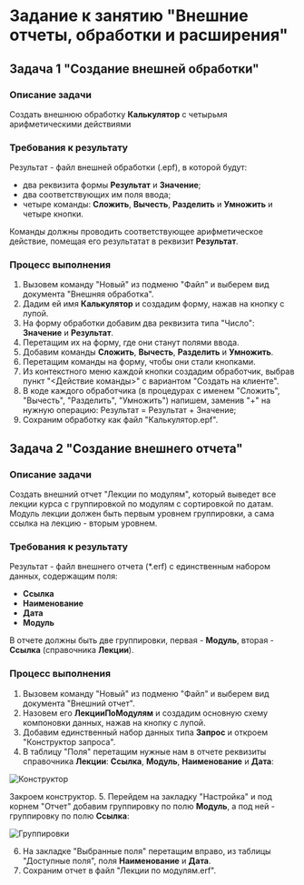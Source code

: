 # Задание к занятию "Внешние отчеты, обработки и расширения"

## Задача 1 "Создание внешней обработки"

### Описание задачи
Создать внешнюю обработку **Калькулятор** с четырьмя арифметическими действиями

### Требования к результату
Результат - файл внешней обработки (.epf), в которой будут:
- два реквизита формы **Результат** и **Значение**;
- два соответствующих им поля ввода;
- четыре команды: **Сложить**, **Вычесть**, **Разделить** и **Умножить** и четыре кнопки.

Команды должны проводить соответствующее арифметическое действие, помещая его результатат в реквизит **Результат**.

### Процесс выполнения
1. Вызовем команду "Новый" из подменю "Файл" и выберем вид документа "Внешняя обработка".
2. Дадим ей имя **Калькулятор** и создадим форму, нажав на кнопку с лупой.
3. На форму обработки добавим два реквизита типа "Число": **Значение** и **Результат**.
4. Перетащим их на форму, где они станут полями ввода.
5. Добавим команды **Сложить**, **Вычесть**, **Разделить** и **Умножить**.
6. Перетащим команды на форму, чтобы они стали кнопками.
7. Из контекстного меню каждой кнопки создадим обработчик, выбрав пункт "<Действие команды>" с вариантом "Создать на клиенте".
8. В коде каждого обработчика (в процедурах с именем "Сложить", "Вычесть", "Разделить", "Умножить") напишем, заменив "+" на нужную операцию:
    Результат = Результат + Значение;
9. Сохраним обработку как файл "Калькулятор.epf".

## Задача 2 "Создание внешнего отчета"

### Описание задачи
Создать внешний отчет "Лекции по модулям", который выведет все лекции курса с группировкой по модулям с сортировкой по датам.
Модуль лекции должен быть первым уровнем группировки, а сама ссылка на лекцию - вторым уровнем.

### Требования к результату
Результат - файл внешнего отчета (*.erf) с единственным набором данных, содержащим поля:
- **Ссылка**
- **Наименование**
- **Дата**
- **Модуль**

В отчете должны быть две группировки, первая - **Модуль**, вторая - **Ссылка** (справочника **Лекции**).

### Процесс выполнения
1. Вызовем команду "Новый" из подменю "Файл" и выберем вид документа "Внешний отчет". 
2. Назовем его **ЛекцииПоМодулям** и создадим основную схему компоновки данных, нажав на кнопку с лупой.
3. Добавим единственный набор данных типа **Запрос** и откроем "Конструктор запроса".
4. В таблицу "Поля" перетащим нужные нам в отчете реквизиты справочника **Лекции**: **Ссылка**, **Модуль**, **Наименование** и **Дата**:

![Конструктор](https://github.com/netology-code/1c-homeworks/blob/master/homework-1-6-1.png)

Закроем конструктор.
5. Перейдем на закладку "Настройка" и под корнем "Отчет" добавим группировку по полю **Модуль**, а под ней - группировку по полю **Ссылка**:

![Группировки](https://github.com/netology-code/1c-homeworks/blob/master/homework-1-6-2.png)

6. На закладке "Выбранные поля" перетащим вправо, из таблицы "Доступные поля", поля **Наименование** и **Дата**.
7. Сохраним отчет в файл "Лекции по модулям.erf".
